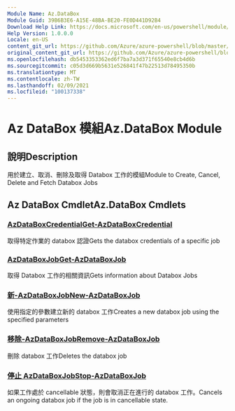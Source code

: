 ```yaml
---
Module Name: Az.DataBox
Module Guid: 39B6B3E6-A15E-48BA-BE20-FE0D441D92B4
Download Help Link: https://docs.microsoft.com/en-us/powershell/module/az.databox
Help Version: 1.0.0.0
Locale: en-US
content_git_url: https://github.com/Azure/azure-powershell/blob/master/src/DataBox/DataBox/help/Az.DataBox.md
original_content_git_url: https://github.com/Azure/azure-powershell/blob/master/src/DataBox/DataBox/help/Az.DataBox.md
ms.openlocfilehash: db5453353362ed6f7ba7a3d371f65540e8cb4d6b
ms.sourcegitcommit: c05d3d669b5631e526841f47b22513d78495350b
ms.translationtype: MT
ms.contentlocale: zh-TW
ms.lasthandoff: 02/09/2021
ms.locfileid: "100137338"
---
```

# <span data-ttu-id="3d49b-101">Az DataBox 模組</span><span class="sxs-lookup"><span data-stu-id="3d49b-101">Az.DataBox Module</span></span>
## <span data-ttu-id="3d49b-102">說明</span><span class="sxs-lookup"><span data-stu-id="3d49b-102">Description</span></span>
<span data-ttu-id="3d49b-103">用於建立、取消、刪除及取得 Databox 工作的模組</span><span class="sxs-lookup"><span data-stu-id="3d49b-103">Module to Create, Cancel, Delete and Fetch Databox Jobs</span></span>

## <span data-ttu-id="3d49b-104">Az DataBox Cmdlet</span><span class="sxs-lookup"><span data-stu-id="3d49b-104">Az.DataBox Cmdlets</span></span>
### [<span data-ttu-id="3d49b-105">AzDataBoxCredential</span><span class="sxs-lookup"><span data-stu-id="3d49b-105">Get-AzDataBoxCredential</span></span>](Get-AzDataBoxCredential.md)
<span data-ttu-id="3d49b-106">取得特定作業的 databox 認證</span><span class="sxs-lookup"><span data-stu-id="3d49b-106">Gets the databox credentials of a specific job</span></span>

### [<span data-ttu-id="3d49b-107">AzDataBoxJob</span><span class="sxs-lookup"><span data-stu-id="3d49b-107">Get-AzDataBoxJob</span></span>](Get-AzDataBoxJob.md)
<span data-ttu-id="3d49b-108">取得 Databox 工作的相關資訊</span><span class="sxs-lookup"><span data-stu-id="3d49b-108">Gets information about Databox Jobs</span></span>

### [<span data-ttu-id="3d49b-109">新-AzDataBoxJob</span><span class="sxs-lookup"><span data-stu-id="3d49b-109">New-AzDataBoxJob</span></span>](New-AzDataBoxJob.md)
<span data-ttu-id="3d49b-110">使用指定的參數建立新的 databox 工作</span><span class="sxs-lookup"><span data-stu-id="3d49b-110">Creates a new databox job using the specified parameters</span></span>

### [<span data-ttu-id="3d49b-111">移除-AzDataBoxJob</span><span class="sxs-lookup"><span data-stu-id="3d49b-111">Remove-AzDataBoxJob</span></span>](Remove-AzDataBoxJob.md)
<span data-ttu-id="3d49b-112">刪除 databox 工作</span><span class="sxs-lookup"><span data-stu-id="3d49b-112">Deletes the databox job</span></span>

### [<span data-ttu-id="3d49b-113">停止 AzDataBoxJob</span><span class="sxs-lookup"><span data-stu-id="3d49b-113">Stop-AzDataBoxJob</span></span>](Stop-AzDataBoxJob.md)
<span data-ttu-id="3d49b-114">如果工作處於 cancellable 狀態，則會取消正在進行的 databox 工作。</span><span class="sxs-lookup"><span data-stu-id="3d49b-114">Cancels an ongoing databox job if the job is in cancellable state.</span></span>

